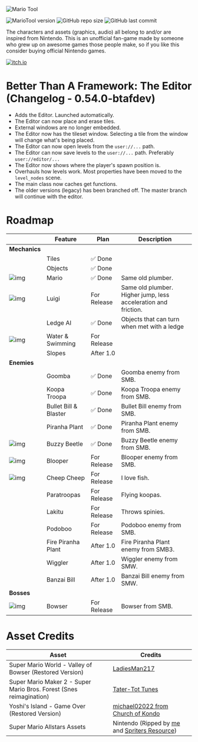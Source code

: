![Mario Tool](https://i.imgur.com/uQdEY8F.png)

![MarioTool version](https://img.shields.io/badge/version-0.53.0_btafdev-blue?style=for-the-badge)
![GitHub repo size](https://img.shields.io/github/repo-size/spigbop/MarioTool?style=for-the-badge)
![GitHub last commit](https://img.shields.io/github/last-commit/spigbop/MarioTool?style=for-the-badge)

The characters and assets (graphics, audio) all belong to and/or are inspired from Nintendo. This is an unofficial fan-game made by someone who grew up on awesome games those people make, so if you like this consider buying official Nintendo games.

[![itch.io](https://img.shields.io/badge/itch.io-%23FF0B34.svg?logo=Itch.io&logoColor=white&style=for-the-badge)](https://xpoxy.itch.io/mariotool)

# Better Than A Framework: The Editor (Changelog - 0.54.0-btafdev)
- Adds the Editor. Launched automatically.
- The Editor can now place and erase tiles.
- External windows are no longer embedded.
- The Editor now has the tileset window. Selecting a tile from the window will change what's being placed.
- The Editor can now open levels from the `user://...` path.
- The Editor can now save levels to the `user://...` path. Preferably `user://editor/...`
- The Editor now shows where the player's spawn position is.
- Overhauls how levels work. Most properties have been moved to the `level_nodes` scene.
- The main class now caches get functions.
- The older versions (legacy) has been branched off. The master branch will continue with the editor.


# Roadmap

| |Feature|Plan|Description|
|-|-|-|-|
|**Mechanics**| | | |
||Tiles|✅ Done||
||Objects|✅ Done||
|![img](https://i.imgur.com/qjX1MtK.gif)|Mario|✅ Done|Same old plumber.|
|![img](https://i.imgur.com/R5GySVD.gif)|Luigi|For Release|Same old plumber. Higher jump, less acceleration and friction.|
||Ledge AI|✅ Done|Objects that can turn when met with a ledge|
|![img](https://i.imgur.com/v2XARhq.gif)|Water & Swimming|For Release| |
||Slopes|After 1.0||
|**Enemies**| | | |
||Goomba|✅ Done|Goomba enemy from SMB.|
||Koopa Troopa|✅ Done|Koopa Troopa enemy from SMB.|
||Bullet Bill & Blaster|✅ Done|Bullet Bill enemy from SMB.|
||Piranha Plant|✅ Done|Piranha Plant enemy from SMB.|
|![img](https://i.imgur.com/hd4pyzr.gif)|Buzzy Beetle|✅ Done|Buzzy Beetle enemy from SMB.|
|![img](https://i.imgur.com/36Ln0Dz.gif)|Blooper|For Release|Blooper enemy from SMB.|
|![img](https://i.imgur.com/iX7FJpr.gif)|Cheep Cheep|For Release|I love fish.|
||Paratroopas|For Release|Flying koopas.|
||Lakitu|For Release|Throws spinies.|
||Podoboo|For Release|Podoboo enemy from SMB.|
||Fire Piranha Plant|After 1.0|Fire Piranha Plant enemy from SMB3.|
||Wiggler|After 1.0|Wiggler enemy from SMW.|
||Banzai Bill|After 1.0|Banzai Bill enemy from SMW.|
|**Bosses**| | | |
|![img](https://i.imgur.com/HnjSbn5.gif)|Bowser|For Release|Bowser from SMB.|

# Asset Credits

|Asset|Credits|
|-|-|
|Super Mario World - Valley of Bowser (Restored Version)|[LadiesMan217](https://www.youtube.com/@LadiesMan217)|
|Super Mario Maker 2 - Super Mario Bros. Forest (Snes reimagination)|[Tater-Tot Tunes](https://youtu.be/LWWHX6QPfeA)|
|Yoshi's Island - Game Over (Restored Version)|[michael02022 from Church of Kondo](https://youtu.be/fd936VoGtNo)|
|Super Mario Allstars Assets|Nintendo (Ripped by [me](https://github.com/spigbop) and [Spriters Resource](https://www.spriters-resource.com/snes/smassmb1/))|
